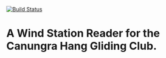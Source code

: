 [![Build Status](https://travis-ci.org/rovens/chgc-wind-station.svg?branch=master)](https://travis-ci.org/rovens/chgc-wind-station)

# A Wind Station Reader for the Canungra Hang Gliding Club.